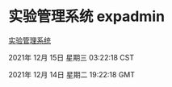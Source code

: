 # 实验管理系统 expadmin
[实验管理系统](http://59.174.25.102:56808/expadmin-782313d2-e1b1-4ea7-932e-3a55e6a1a4d0/)

2021年 12月 15日 星期三 03:22:18 CST

2021年 12月 14日 星期二 19:22:18 GMT
